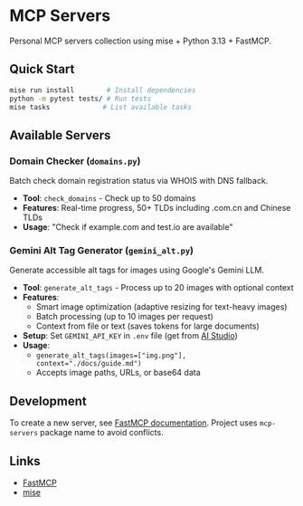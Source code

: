 # MCP Servers

Personal MCP servers collection using mise + Python 3.13 + FastMCP.

## Quick Start

```bash
mise run install        # Install dependencies
python -m pytest tests/ # Run tests
mise tasks             # List available tasks
```

## Available Servers

### Domain Checker (`domains.py`)

Batch check domain registration status via WHOIS with DNS fallback.
- **Tool**: `check_domains` - Check up to 50 domains
- **Features**: Real-time progress, 50+ TLDs including .com.cn and Chinese TLDs
- **Usage**: "Check if example.com and test.io are available"

### Gemini Alt Tag Generator (`gemini_alt.py`)

Generate accessible alt tags for images using Google's Gemini LLM.
- **Tool**: `generate_alt_tags` - Process up to 20 images with optional context
- **Features**:
  - Smart image optimization (adaptive resizing for text-heavy images)
  - Batch processing (up to 10 images per request)
  - Context from file or text (saves tokens for large documents)
- **Setup**: Set `GEMINI_API_KEY` in `.env` file (get from [AI Studio](https://aistudio.google.com/))
- **Usage**:
  - `generate_alt_tags(images=["img.png"], context="./docs/guide.md")`
  - Accepts image paths, URLs, or base64 data

## Development

To create a new server, see [FastMCP documentation](https://gofastmcp.com). Project uses `mcp-servers` package name to avoid conflicts.

## Links

- [FastMCP](https://gofastmcp.com)
- [mise](https://mise.jdx.dev)
